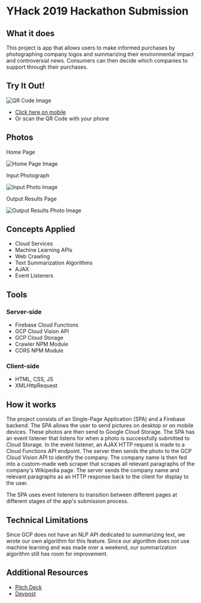 # YHack 2019 Hackathon Submission

## What it does
This project is app that allows users to make informed purchases by photographing company logos and summarizing their environmental impact and controversial news. 
Consumers can then decide which companies to support through their purchases.

## Try It Out!
![QR Code Image](https://github.com/michaelhtleung/yhack2019/blob/master/public/img/try-it-out.png)
- [Click here on mobile](bit.ly/32QeaJr)
- Or scan the QR Code with your phone

## Photos
Home Page

![Home Page Image](https://github.com/michaelhtleung/yhack2019/blob/master/public/img/scanPage.png)

Input Photograph

![Input Photo Image](https://github.com/michaelhtleung/yhack2019/blob/master/public/img/microsoft.png)

Output Results Page

![Output Results Photo Image](https://github.com/michaelhtleung/yhack2019/blob/master/public/img/scanPage.png)

## Concepts Applied
- Cloud Services 
- Machine Learning APIs
- Web Crawling
- Text Summarization Algorithms
- AJAX
- Event Listeners

## Tools
### Server-side
- Firebase Cloud Functions
- GCP Cloud Vision API
- GCP Cloud Storage
- Crawler NPM Module
- CORS NPM Module

### Client-side
- HTML, CSS, JS
- XMLHttpRequest

## How it works
The project consists of an Single-Page Application (SPA) and a Firebase backend. The SPA allows the user to send pictures 
on desktop or on mobile devices. These photos are then send to Google Cloud Storage. The SPA has an event listener that
listens for when a photo is successfully submitted to Cloud Storage. In the event listener, an AJAX HTTP request is 
made to a Cloud Functions API endpoint. The server then sends the photo to the GCP Cloud Vision API
to identify the company. The company name is then fed into a custom-made web scraper that scrapes all relevant paragraphs
of the company's Wikipedia page. The server sends the company name and relevant paragraphs as an HTTP response back to the
client for display to the user.

The SPA uses event listeners to transition between different pages at different stages of the app's submission process.

## Technical Limitations
Since GCP does not have an NLP API dedicated to summarizing text, we wrote our own algorithm for this feature. 
Since our algorithm does not use machine learning and was made over a weekend, our summarization algorithm still has
room for improvement.

## Additional Resources
- [Pitch Deck](http://bit.ly/2BO8fse)
- [Devpost](https://devpost.com/software/biased-d25q80)
